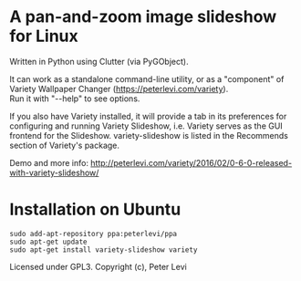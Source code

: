 A pan-and-zoom image slideshow for Linux
========================================

Written in Python using Clutter (via PyGObject).

It can work as a standalone command-line utility, or as a "component" of Variety Wallpaper Changer (https://peterlevi.com/variety).  
Run it with "--help" to see options.

If you also have Variety installed, it will provide a tab in its preferences for configuring and running Variety Slideshow, i.e. Variety serves as the GUI frontend for the Slideshow. variety-slideshow is listed in the Recommends section of Variety's package.  

Demo and more info: http://peterlevi.com/variety/2016/02/0-6-0-released-with-variety-slideshow/

Installation on Ubuntu
======================
    sudo add-apt-repository ppa:peterlevi/ppa
    sudo apt-get update
    sudo apt-get install variety-slideshow variety

Licensed under GPL3.
Copyright (c), Peter Levi
